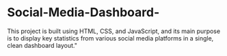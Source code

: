 # Social-Media-Dashboard-
This project is built using HTML, CSS, and JavaScript, and its main purpose is to display key statistics from various social media platforms in a single, clean dashboard layout."

